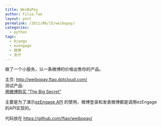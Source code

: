 ```yaml
---
title: WeiBoPay
author: Filia.Tao
layout: post
permalink: /2011/06/15/weibopay/
categories:
  - python
tags:
  - Django
  - ezengage
  - 微博
  - 支付
---
```

做了一个小服务，以一条微博的价格出售你的产品。

主页: <http://weibopay.ftao.dotcloud.com/>  
测试产品:  
[用微博购买 “The Big Secret” ][1]

主要是为了演示[ezEngage API][2] 的使用，微博登录和发表微博都是调用ezEngage 的API实现的。 

代码放在 <https://github.com/ftao/weibopay/>

 [1]: http://weibopay.ftao.dotcloud.com/product/1/pay/
 [2]: http://help.ezengage.com/developer/